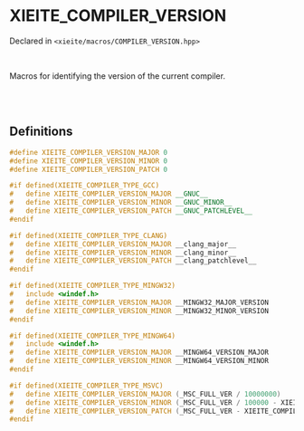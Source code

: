# XIEITE_COMPILER_VERSION
Declared in `<xieite/macros/COMPILER_VERSION.hpp>`

<br/>

Macros for identifying the version of the current compiler.

<br/><br/>

## Definitions
```cpp
#define XIEITE_COMPILER_VERSION_MAJOR 0
#define XIEITE_COMPILER_VERSION_MINOR 0
#define XIEITE_COMPILER_VERSION_PATCH 0
```
```cpp
#if defined(XIEITE_COMPILER_TYPE_GCC)
#	define XIEITE_COMPILER_VERSION_MAJOR __GNUC__
#	define XIEITE_COMPILER_VERSION_MINOR __GNUC_MINOR__
#	define XIEITE_COMPILER_VERSION_PATCH __GNUC_PATCHLEVEL__
#endif
```
```cpp
#if defined(XIEITE_COMPILER_TYPE_CLANG)
#	define XIEITE_COMPILER_VERSION_MAJOR __clang_major__
#	define XIEITE_COMPILER_VERSION_MINOR __clang_minor__
#	define XIEITE_COMPILER_VERSION_PATCH __clang_patchlevel__
#endif
```
```cpp
#if defined(XIEITE_COMPILER_TYPE_MINGW32)
#	include <windef.h>
#	define XIEITE_COMPILER_VERSION_MAJOR __MINGW32_MAJOR_VERSION
#	define XIEITE_COMPILER_VERSION_MINOR __MINGW32_MINOR_VERSION
#endif
```
```cpp
#if defined(XIEITE_COMPILER_TYPE_MINGW64)
#	include <windef.h>
#	define XIEITE_COMPILER_VERSION_MAJOR __MINGW64_VERSION_MAJOR
#	define XIEITE_COMPILER_VERSION_MINOR __MINGW64_VERSION_MINOR
#endif
```
```cpp
#if defined(XIEITE_COMPILER_TYPE_MSVC)
#	define XIEITE_COMPILER_VERSION_MAJOR (_MSC_FULL_VER / 10000000)
#	define XIEITE_COMPILER_VERSION_MINOR (_MSC_FULL_VER / 100000 - XIEITE_COMPILER_VERSION_MAJOR * 100)
#	define XIEITE_COMPILER_VERSION_PATCH (_MSC_FULL_VER - XIEITE_COMPILER_VERSION_MINOR * 100000 - XIEITE_COMPILER_VERSION_MAJOR * 10000000)
#endif
```
